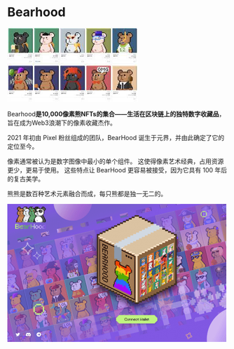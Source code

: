 # Bearhood


![nidsnf](nidsnf.png)

<p>Bearhood<strong>是10,000像素熊NFTs的集合——生活在区块链上的独特数字收藏品</strong>，旨在成为Web3浪潮下的像素收藏杰作。</p>
<p>2021 年初由 Pixel 粉丝组成的团队，BearHood 诞生于元界，并由此确定了它的定位至今。</p>
<p>像素通常被认为是数字图像中最小的单个组件。 这使得像素艺术经典，占用资源更少，更易于使用。 这些特点让 BearHood 更容易被接受，因为它具有 100 年后的复古美学。</p>
<p>熊熊是数百种艺术元素融合而成，每只熊都是独一无二的。</p>

![dsad](dsad.png)
